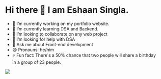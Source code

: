 <h1>Hi there 👋 I am Eshaan Singla.</h1>

- 🔭 I’m currently working on my portfolio website.
- 🌱 I’m currently learning DSA and Backend.
- 👯 I’m looking to collaborate on any web project
- 🤔 I’m looking for help with DSA
- 💬 Ask me about Front-end development
- 😄 Pronouns: he/him
- ⚡ Fun fact: There's a 50% chance that two people will share a birthday in a group of 23 people.
<img src="https://github-readme-stats.vercel.app/api/top-langs/?username=eshaansingla"/>
